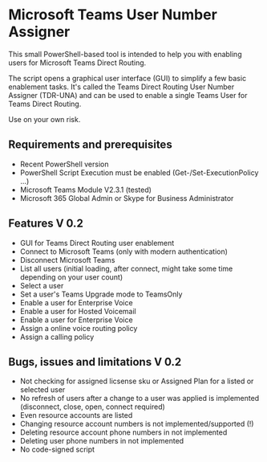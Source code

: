 # Microsoft Teams User Number Assigner
This small PowerShell-based tool is intended to help you with enabling users for Microsoft Teams Direct Routing.

The script opens a graphical user interface (GUI) to simplify a few basic enablement tasks. 
It's called the Teams Direct Routing User Number Assigner (TDR-UNA) and can be used to enable a single Teams User for Teams Direct Routing.
  
Use on your own risk.

## Requirements and prerequisites
  - Recent PowerShell version
  - PowerShell Script Execution must be enabled (Get-/Set-ExecutionPolicy ...)
  - Microsoft Teams Module V2.3.1 (tested)
  - Microsoft 365 Global Admin or Skype for Business Administrator

## Features V 0.2	
- GUI for Teams Direct Routing user enablement
- Connect to Microsoft Teams (only with modern authentication)
- Disconnect Microsoft Teams
- List all users (initial loading, after connect, might take some time depending on your user count)
- Select a user
- Set a user's Teams Upgrade mode to TeamsOnly
- Enable a user for Enterprise Voice
- Enable a user for Hosted Voicemail
- Enable a user for Enterprise Voice
- Assign a online voice routing policy
- Assign a calling policy
	
## Bugs, issues and limitations V 0.2
- Not checking for assigned licsense sku or Assigned Plan for a listed or selected user
- No refresh of users after a change to a user was applied is implemented (disconnect, close, open, connect required)
- Even resource accounts are listed
- Changing resource account numbers is not implemented/supported (!)
- Deleting resource account phone numbers in not implemented
- Deleting user phone numbers in not implemented 
- No code-signed script
